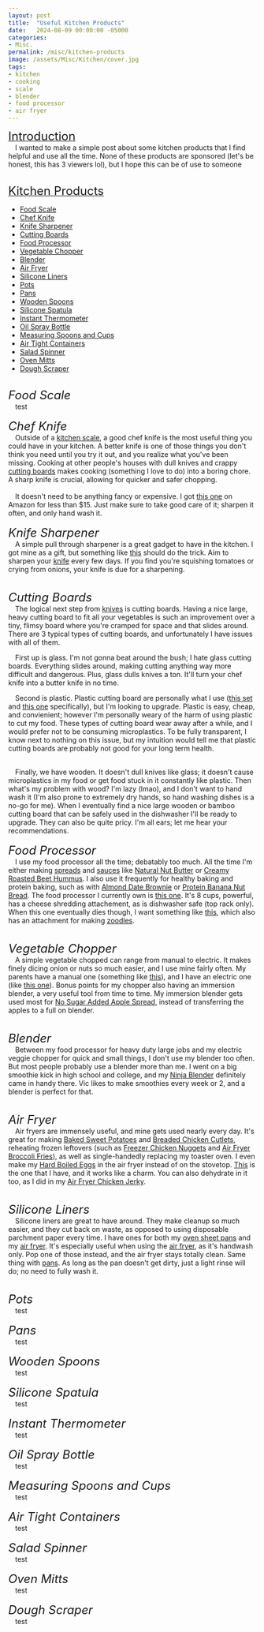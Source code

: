 ```yaml
---
layout: post
title:  "Useful Kitchen Products"
date:   2024-08-09 00:00:00 -05000
categories: 
- Misc.
permalink: /misc/kitchen-products
image: /assets/Misc/Kitchen/cover.jpg
tags: 
- kitchen
- cooking
- scale
- blender
- food processor
- air fryer
---
```

<u><font size="+2">Introduction</font></u><br>
&emsp;I wanted to make a simple post about some kitchen products that I find helpful and use all the time.  None of these products are sponsored (let's be honest, this has 3 viewers lol), but I hope this can be of use to someone

<br><u><font size="+2">Kitchen Products</font></u><br>
* <a rel="" target="" href="#food-scale">Food Scale</a><br>
* <a rel="" target="" href="#chef-knife">Chef Knife</a><br>
* <a rel="" target="" href="#knife-sharpener">Knife Sharpener</a><br>
* <a rel="" target="" href="#cutting-board">Cutting Boards</a><br>
* <a rel="" target="" href="#food-processor">Food Processor</a><br>
* <a rel="" target="" href="#vegetable-chopper">Vegetable Chopper</a><br>
* <a rel="" target="" href="#blender">Blender</a><br>
* <a rel="" target="" href="#air-fryer">Air Fryer</a><br>
* <a rel="" target="" href="#silicone-liners">Silicone Liners</a><br>
* <a rel="" target="" href="#pots">Pots</a><br>
* <a rel="" target="" href="#pans">Pans</a><br>
* <a rel="" target="" href="#wooden-spoons">Wooden Spoons</a><br>
* <a rel="" target="" href="#silicone-spatula">Silicone Spatula</a><br>
* <a rel="" target="" href="#instant-thermometer">Instant Thermometer</a><br>
* <a rel="" target="" href="#oil-spray">Oil Spray Bottle</a><br>
* <a rel="" target="" href="#measuring-spoons-and-cups">Measuring Spoons and Cups</a><br>
* <a rel="" target="" href="#containers">Air Tight Containers</a><br>
* <a rel="" target="" href="#salad-spinner">Salad Spinner</a><br>
* <a rel="" target="" href="#oven-mitts">Oven Mitts</a><br>
* <a rel="" target="" href="#dough-scraper">Dough Scraper</a><br>

<div id="food-scale"></div>
<br><i><font size="+2">Food Scale</font></i><br>
&emsp;test

<div id="chef-knife"></div>
<br><i><font size="+2">Chef Knife</font></i><br>
&emsp;Outside of a <a rel="" target="" href="#food-scale">kitchen scale</a>, a good chef knife is the most useful thing you could have in your kitchen.  A better knife is one of those things you don't think you need until you try it out, and you realize what you've been missing.  Cooking at other people's houses with dull knives and crappy <a rel="" target="" href="#cutting-board">cutting boards</a> makes cooking (something I love to do) into a boring chore.  A sharp knife is crucial, allowing for quicker and safer chopping.

<center><a href="https://www.amazon.com/gp/product/B09WW6VGHX/ref=ppx_yo_dt_b_search_asin_title?ie=UTF8&psc=1"><img src="/assets/Misc/Kitchen/knife.jpg" alt="" class="instruction-image"></a></center><br>
&emsp;It doesn't need to be anything fancy or expensive.  I got <a href="https://www.amazon.com/gp/product/B09WW6VGHX/ref=ppx_yo_dt_b_search_asin_title?ie=UTF8&psc=1">this one</a> on Amazon for less than $15.  Just make sure to take good care of it; sharpen it often, and only hand wash it.

<div id="knife-sharpener"></div>
<br><i><font size="+2">Knife Sharpener</font></i><br>
&emsp;A simple pull through sharpener is a great gadget to have in the kitchen.  I got mine as a gift, but something like <a href="https://www.amazon.com/Kitchen-Knife-Sharpener-Sharpening-Cut-Resistant/dp/B079WWFZY6/ref=sr_1_5?sr=8-5">this</a> should do the trick.  Aim to sharpen your <a rel="" target="" href="#chef-knife">knife</a> every few days.  If you find you're squishing tomatoes or crying from onions, your knife is due for a sharpening.

<center><a href="https://www.amazon.com/Kitchen-Knife-Sharpener-Sharpening-Cut-Resistant/dp/B079WWFZY6/ref=sr_1_5?sr=8-5"><img src="/assets/Misc/Kitchen/knife-sharpener.jpg" alt="" class="instruction-image"></a></center><br>
<div id="cutting-board"></div>
<br><i><font size="+2">Cutting Boards</font></i><br>
&emsp;The logical next step from <a rel="" target="" href="#chef-knife">knives</a> is cutting boards.  Having a nice large, heavy cutting board to fit all your vegetables is such an improvement over a tiny, flimsy board where you're cramped for space and that slides around.  There are 3 typical types of cutting boards, and unfortunately I have issues with all of them.

&emsp;First up is glass.  I'm not gonna beat around the bush; I hate glass cutting boards.  Everything slides around, making cutting anything way more difficult and dangerous.  Plus, glass dulls knives a ton.  It'll turn your chef knife into a butter knife in no time.

&emsp;Second is plastic.  Plastic cutting board are personally what I use (<a href="https://www.amazon.com/gp/product/B07VV9X31M/ref=ppx_yo_dt_b_search_asin_title?ie=UTF8&psc=1">this set</a> and <a href="https://www.amazon.com/gp/product/B000CBOTQ8/ref=ppx_yo_dt_b_search_asin_title?ie=UTF8&psc=1">this one</a> specifically), but I'm looking to upgrade.  Plastic is easy, cheap, and convienient; however I'm personally weary of the harm of using plastic to cut my food.  These types of cutting board wear away after a while, and I would prefer not to be consuming microplastics.  To be fully transparent, I know next to nothing on this issue, but my intuition would tell me that plastic cutting boards are probably not good for your long term health.

<center><a href="https://www.amazon.com/Cutting-Kitchen-Butcher-Charcuterie-Handles/dp/B095W712VM/ref=sr_1_8?s=home-garden&sr=1-8"><img src="/assets/Misc/Kitchen/cutting-board.jpg" alt="" class="instruction-image"></a></center><br>
&emsp;Finally, we have wooden.  It doesn't dull knives like glass; it doesn't cause microplastics in my food or get food stuck in it constantly like plastic.  Then what's my problem with wood?  I'm lazy (lmao), and I don't want to hand wash it (I'm also prone to extremely dry hands, so hand washing dishes is a no-go for me).  When I eventually find a nice large wooden or bamboo cutting board that can be safely used in the dishwasher I'll be ready to upgrade.  They can also be quite pricy.  I'm all ears; let me hear your recommendations.

<div id="food-processor"></div>
<br><i><font size="+2">Food Processor</font></i><br>
&emsp;I use my food processor all the time; debatably too much.  All the time I'm either making <a href="/recipes/sweet-spreads">spreads</a> and <a href="/recipes/savory-sauces">sauces</a> like <a href="/recipes/natural-peanut-butter">Natural Nut Butter</a> or <a href="/recipes/roasted-beet-hummus">Creamy Roasted Beet Hummus</a>.  I also use it frequently for healthy baking and protein baking, such as with <a href="/recipes/date-brownie">Almond Date Brownie</a> or <a href="/recipes/banana-protein">Protein Banana Nut Bread</a>.  The food processor I currently own is <a href="https://www.amazon.com/gp/product/B00755KNCS/ref=ppx_yo_dt_b_search_asin_title?ie=UTF8">this one</a>.  It's 8 cups, powerful, has a cheese shredding attachement, as is dishwasher safe (top rack only).  When this one eventually dies though, I want something like <a href="https://www.amazon.com/Hamilton-Beach-Processor-Vegetable-Shredding/dp/B08MB664XB">this</a>, which also has an attachment for making <a href="/recipes/spaghetti-taco">zoodles</a>.

<center><a href="https://www.amazon.com/Hamilton-Beach-Processor-Vegetable-Shredding/dp/B08MB664XB"><img src="/assets/Misc/Kitchen/food-processor.jpg" alt="" class="instruction-image"></a></center><br>
<div id="vegetable-chopper"></div>
<br><i><font size="+2">Vegetable Chopper</font></i><br>
&emsp;A simple vegetable chopped can range from manual to electric.  It makes finely dicing onion or nuts so much easier, and I use mine fairly often.  My parents have a manual one (something like <a href="https://www.amazon.com/OXO-11339900-Good-Grips-Chopper/dp/B09WFWN76D/ref=sr_1_15_f3_0o_wf_mod_primary_alm?sbo=m6DjfpMzMLDmL8pSMKX8hw%3D%3D&sr=8-15">this</a>), and I have an electric one (like <a href="https://www.amazon.com/Immersion-Handheld-Variable-Emulsion-Smoothies/dp/B0CPLVLFK2/ref=sxin_16_pa_sp_search_thematic_sspa?cv_ct_cx=vegetable%2Bchopper%2Band%2Bimmersion%2Bblender&sbo=RZvfv%2F%2FHxDF%2BO5021pAnSA%3D%3D&sr=1-2-320c8157-e12c-4633-a9a3-0e0d4c4cb4b0-spons&sp_csd=d2lkZ2V0TmFtZT1zcF9zZWFyY2hfdGhlbWF0aWM">this one</a>).  Bonus points for my chopper also having an immersion blender, a very useful tool from time to time.  My immersion blender gets used most for <a href="/recipes/apple-spread">No Sugar Added Apple Spread</a>, instead of transferring the apples to a full on blender.

<center><a href="https://www.amazon.com/Immersion-Handheld-Variable-Emulsion-Smoothies/dp/B0CPLVLFK2/ref=sxin_16_pa_sp_search_thematic_sspa?cv_ct_cx=vegetable%2Bchopper%2Band%2Bimmersion%2Bblender&sbo=RZvfv%2F%2FHxDF%2BO5021pAnSA%3D%3D&sr=1-2-320c8157-e12c-4633-a9a3-0e0d4c4cb4b0-spons&sp_csd=d2lkZ2V0TmFtZT1zcF9zZWFyY2hfdGhlbWF0aWM"><img src="/assets/Misc/Kitchen/vegetable-chopper.jpg" alt="" class="instruction-image"></a></center><br>
<div id="blender"></div>
<br><i><font size="+2">Blender</font></i><br>
&emsp;Between my food processor for heavy duty large jobs and my electric veggie chopper for quick and small things, I don't use my blender too often.  But most people probably use a blender more than me.  I went on a big smoothie kick in high school and college, and my <a href="https://www.amazon.com/Ninja-Professional-Countertop-Technology-BL610/dp/B00NGV4506/ref=sr_1_1?sr=8-1">Ninja Blender</a> definitely came in handy there.  Vic likes to make smoothies every week or 2, and a blender is perfect for that.

<center><a href="https://www.amazon.com/Ninja-Professional-Countertop-Technology-BL610/dp/B00NGV4506/ref=sr_1_1?sr=8-1"><img src="/assets/Misc/Kitchen/blender.jpg" alt="" class="instruction-image"></a></center><br>
<div id="air-fryer"></div>
<br><i><font size="+2">Air Fryer</font></i><br>
&emsp;Air fryers are immensely useful, and mine gets used nearly every day.  It's great for making <a href="/recipes/baked-sweet-potato">Baked Sweet Potatoes</a> and <a href="/recipes/breaded-chicken">Breaded Chicken Cutlets</a>, reheating frozen leftovers (such as <a href="/recipes/chicken-nuggets">Freezer Chicken Nuggets</a> and <a href="/recipes/broccoli-fries">Air Fryer Broccoli Fries</a>), as well as single-handedly replacing my toaster oven.  I even make my <a href="/recipes/hard-boiled-egg">Hard Boiled Eggs</a> in the air fryer instead of on the stovetop.  <a href="https://www.amazon.com/gp/product/B07VHFMZHJ/ref=ppx_yo_dt_b_search_asin_title?ie=UTF8&psc=1">This</a> is the one that I have, and it works like a charm.  You can also dehydrate in it too, as I did in my <a href="/recipes/chicken-jerky">Air Fryer Chicken Jerky</a>.

<center><a href="https://www.amazon.com/gp/product/B07VHFMZHJ/ref=ppx_yo_dt_b_search_asin_title?ie=UTF8&psc=1"><img src="/assets/Misc/Kitchen/air-fryer.jpg" alt="" class="instruction-image"></a></center><br>
<div id="silicone-liners"></div>
<br><i><font size="+2">Silicone Liners</font></i><br>
&emsp;Silicone liners are great to have around.  They make cleanup so much easier, and they cut back on waste, as opposed to using disposable parchment paper every time.  I have ones for both my <a href="https://www.amazon.com/Amazon-Basics-Silicone-Non-Stick-Rectangular/dp/B077XTPWZ5/ref=sr_1_27?sr=8-27">oven sheet pans</a> and my <a href="https://www.amazon.com/gp/product/B0C58RP6G9/ref=ppx_yo_dt_b_search_asin_title?ie=UTF8">air fryer</a>.  It's especially useful when using the <a rel="" target="" href="#air-fryer">air fryer</a>, as it's handwash only.  Pop one of those instead, and the air fryer stays totally clean.  Same thing with <a rel="" target="" href="#pans">pans</a>.  As long as the pan doesn't get dirty, just a light rinse will do; no need to fully wash it.

<center><img src="/assets/Misc/Kitchen/silicone.jpg" alt="" class="instruction-image"></center><br>
<div id="pots"></div>
<br><i><font size="+2">Pots</font></i><br>
&emsp;test

<div id="pans"></div>
<br><i><font size="+2">Pans</font></i><br>
&emsp;test

<div id="wooden-spoons"></div>
<br><i><font size="+2">Wooden Spoons</font></i><br>
&emsp;test

<div id="silicone-spatula"></div>
<br><i><font size="+2">Silicone Spatula</font></i><br>
&emsp;test

<div id="instant-thermometer"></div>
<br><i><font size="+2">Instant Thermometer</font></i><br>
&emsp;test

<div id="oil-spray"></div>
<br><i><font size="+2">Oil Spray Bottle</font></i><br>
&emsp;test

<div id="measuring-spoons-and-cups"></div>
<br><i><font size="+2">Measuring Spoons and Cups</font></i><br>
&emsp;test

<div id="containers"></div>
<br><i><font size="+2">Air Tight Containers</font></i><br>
&emsp;test

<div id="salad-spinner"></div>
<br><i><font size="+2">Salad Spinner</font></i><br>
&emsp;test

<div id="oven-mitts"></div>
<br><i><font size="+2">Oven Mitts</font></i><br>
&emsp;test

<div id="dough-scraper"></div>
<br><i><font size="+2">Dough Scraper</font></i><br>
&emsp;test